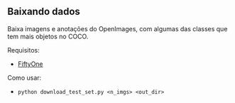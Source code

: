
## Baixando dados

Baixa imagens e anotações do OpenImages, com algumas das classes que tem mais objetos no COCO.

Requisitos:
* [FiftyOne](https://docs.voxel51.com/getting_started/install.html)

Como usar:
* `python download_test_set.py <n_imgs> <out_dir>`